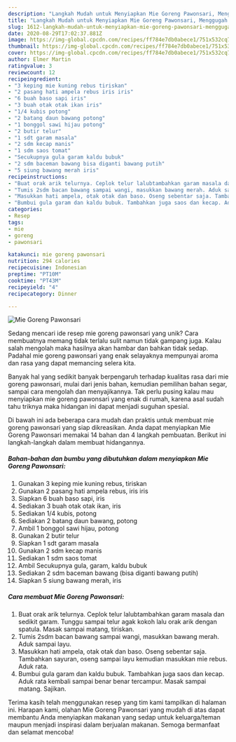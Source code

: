 ```yaml
---
description: "Langkah Mudah untuk Menyiapkan Mie Goreng Pawonsari, Menggugah Selera"
title: "Langkah Mudah untuk Menyiapkan Mie Goreng Pawonsari, Menggugah Selera"
slug: 1612-langkah-mudah-untuk-menyiapkan-mie-goreng-pawonsari-menggugah-selera
date: 2020-08-29T17:02:37.881Z
image: https://img-global.cpcdn.com/recipes/ff784e7db0abece1/751x532cq70/mie-goreng-pawonsari-foto-resep-utama.jpg
thumbnail: https://img-global.cpcdn.com/recipes/ff784e7db0abece1/751x532cq70/mie-goreng-pawonsari-foto-resep-utama.jpg
cover: https://img-global.cpcdn.com/recipes/ff784e7db0abece1/751x532cq70/mie-goreng-pawonsari-foto-resep-utama.jpg
author: Elmer Martin
ratingvalue: 3
reviewcount: 12
recipeingredient:
- "3 keping mie kuning rebus tiriskan"
- "2 pasang hati ampela rebus iris iris"
- "6 buah baso sapi iris"
- "3 buah otak otak ikan iris"
- "1/4 kubis potong"
- "2 batang daun bawang potong"
- "1 bonggol sawi hijau potong"
- "2 butir telur"
- "1 sdt garam masala"
- "2 sdm kecap manis"
- "1 sdm saos tomat"
- "Secukupnya gula garam kaldu bubuk"
- "2 sdm baceman bawang bisa diganti bawang putih"
- "5 siung bawang merah iris"
recipeinstructions:
- "Buat orak arik telurnya. Ceplok telur lalubtambahkan garam masala dan sedikit garam. Tunggu sampai telur agak kokoh lalu orak arik dengan spatula. Masak sampai matang, tiriskan."
- "Tumis 2sdm bacan bawang sampai wangi, masukkan bawang merah. Aduk sampai layu."
- "Masukkan hati ampela, otak otak dan baso. Oseng sebentar saja. Tambahkan sayuran, oseng sampai layu kemudian masukkan mie rebus. Aduk rata."
- "Bumbui gula garam dan kaldu bubuk. Tambahkan juga saos dan kecap. Aduk rata kembali sampai benar benar tercampur. Masak sampai matang. Sajikan."
categories:
- Resep
tags:
- mie
- goreng
- pawonsari

katakunci: mie goreng pawonsari 
nutrition: 294 calories
recipecuisine: Indonesian
preptime: "PT10M"
cooktime: "PT43M"
recipeyield: "4"
recipecategory: Dinner

---
```



![Mie Goreng Pawonsari](https://img-global.cpcdn.com/recipes/ff784e7db0abece1/751x532cq70/mie-goreng-pawonsari-foto-resep-utama.jpg)

Sedang mencari ide resep mie goreng pawonsari yang unik? Cara membuatnya memang tidak terlalu sulit namun tidak gampang juga. Kalau salah mengolah maka hasilnya akan hambar dan bahkan tidak sedap. Padahal mie goreng pawonsari yang enak selayaknya mempunyai aroma dan rasa yang dapat memancing selera kita.

Banyak hal yang sedikit banyak berpengaruh terhadap kualitas rasa dari mie goreng pawonsari, mulai dari jenis bahan, kemudian pemilihan bahan segar, sampai cara mengolah dan menyajikannya. Tak perlu pusing kalau mau menyiapkan mie goreng pawonsari yang enak di rumah, karena asal sudah tahu triknya maka hidangan ini dapat menjadi suguhan spesial.




Di bawah ini ada beberapa cara mudah dan praktis untuk membuat mie goreng pawonsari yang siap dikreasikan. Anda dapat menyiapkan Mie Goreng Pawonsari memakai 14 bahan dan 4 langkah pembuatan. Berikut ini langkah-langkah dalam membuat hidangannya.

<!--inarticleads1-->

##### Bahan-bahan dan bumbu yang dibutuhkan dalam menyiapkan Mie Goreng Pawonsari:

1. Gunakan 3 keping mie kuning rebus, tiriskan
1. Gunakan 2 pasang hati ampela rebus, iris iris
1. Siapkan 6 buah baso sapi, iris
1. Sediakan 3 buah otak otak ikan, iris
1. Sediakan 1/4 kubis, potong
1. Sediakan 2 batang daun bawang, potong
1. Ambil 1 bonggol sawi hijau, potong
1. Gunakan 2 butir telur
1. Siapkan 1 sdt garam masala
1. Gunakan 2 sdm kecap manis
1. Sediakan 1 sdm saos tomat
1. Ambil Secukupnya gula, garam, kaldu bubuk
1. Sediakan 2 sdm baceman bawang (bisa diganti bawang putih)
1. Siapkan 5 siung bawang merah, iris




<!--inarticleads2-->

##### Cara membuat Mie Goreng Pawonsari:

1. Buat orak arik telurnya. Ceplok telur lalubtambahkan garam masala dan sedikit garam. Tunggu sampai telur agak kokoh lalu orak arik dengan spatula. Masak sampai matang, tiriskan.
1. Tumis 2sdm bacan bawang sampai wangi, masukkan bawang merah. Aduk sampai layu.
1. Masukkan hati ampela, otak otak dan baso. Oseng sebentar saja. Tambahkan sayuran, oseng sampai layu kemudian masukkan mie rebus. Aduk rata.
1. Bumbui gula garam dan kaldu bubuk. Tambahkan juga saos dan kecap. Aduk rata kembali sampai benar benar tercampur. Masak sampai matang. Sajikan.




Terima kasih telah menggunakan resep yang tim kami tampilkan di halaman ini. Harapan kami, olahan Mie Goreng Pawonsari yang mudah di atas dapat membantu Anda menyiapkan makanan yang sedap untuk keluarga/teman maupun menjadi inspirasi dalam berjualan makanan. Semoga bermanfaat dan selamat mencoba!
